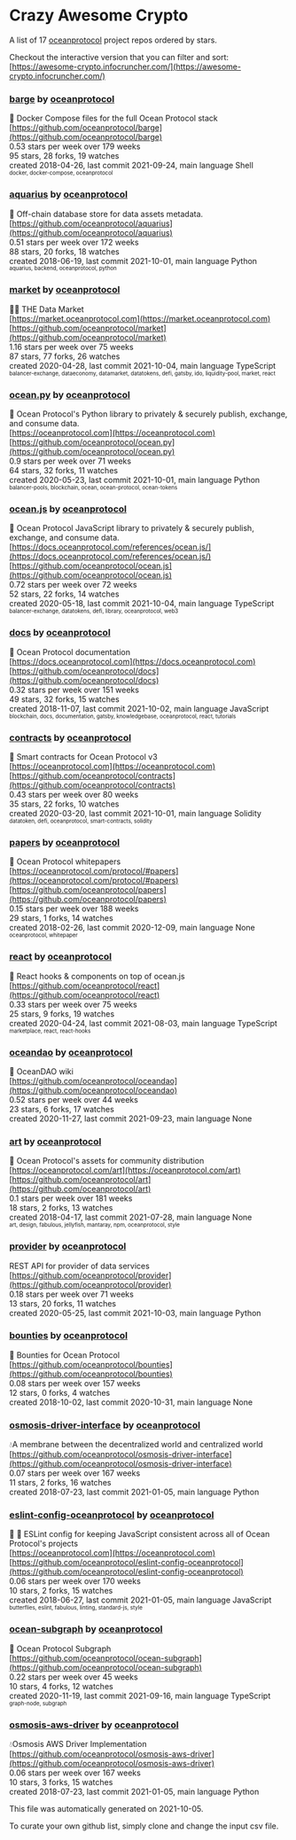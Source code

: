 # Crazy Awesome Crypto
A list of 17 [oceanprotocol](https://github.com/oceanprotocol) project repos ordered by stars.  

Checkout the interactive version that you can filter and sort: 
[https://awesome-crypto.infocruncher.com/](https://awesome-crypto.infocruncher.com/)  


### [barge](https://github.com/oceanprotocol/barge) by [oceanprotocol](https://github.com/oceanprotocol)  
🐳 Docker Compose files for the full Ocean Protocol stack  
[https://github.com/oceanprotocol/barge](https://github.com/oceanprotocol/barge)  
0.53 stars per week over 179 weeks  
95 stars, 28 forks, 19 watches  
created 2018-04-26, last commit 2021-09-24, main language Shell  
<sub><sup>docker, docker-compose, oceanprotocol</sup></sub>


### [aquarius](https://github.com/oceanprotocol/aquarius) by [oceanprotocol](https://github.com/oceanprotocol)  
🐋 Off-chain database store for data assets metadata.  
[https://github.com/oceanprotocol/aquarius](https://github.com/oceanprotocol/aquarius)  
0.51 stars per week over 172 weeks  
88 stars, 20 forks, 18 watches  
created 2018-06-19, last commit 2021-10-01, main language Python  
<sub><sup>aquarius, backend, oceanprotocol, python</sup></sub>


### [market](https://github.com/oceanprotocol/market) by [oceanprotocol](https://github.com/oceanprotocol)  
🧜‍♀️ THE Data Market  
[https://market.oceanprotocol.com](https://market.oceanprotocol.com)  
[https://github.com/oceanprotocol/market](https://github.com/oceanprotocol/market)  
1.16 stars per week over 75 weeks  
87 stars, 77 forks, 26 watches  
created 2020-04-28, last commit 2021-10-04, main language TypeScript  
<sub><sup>balancer-exchange, dataeconomy, datamarket, datatokens, defi, gatsby, ido, liquidity-pool, market, react</sup></sub>


### [ocean.py](https://github.com/oceanprotocol/ocean.py) by [oceanprotocol](https://github.com/oceanprotocol)  
🦑 Ocean Protocol's Python library to privately & securely publish, exchange, and consume data.  
[https://oceanprotocol.com](https://oceanprotocol.com)  
[https://github.com/oceanprotocol/ocean.py](https://github.com/oceanprotocol/ocean.py)  
0.9 stars per week over 71 weeks  
64 stars, 32 forks, 11 watches  
created 2020-05-23, last commit 2021-10-01, main language Python  
<sub><sup>balancer-pools, blockchain, ocean, ocean-protocol, ocean-tokens</sup></sub>


### [ocean.js](https://github.com/oceanprotocol/ocean.js) by [oceanprotocol](https://github.com/oceanprotocol)  
🦑 Ocean Protocol JavaScript library to privately & securely publish, exchange, and consume data.  
[https://docs.oceanprotocol.com/references/ocean.js/](https://docs.oceanprotocol.com/references/ocean.js/)  
[https://github.com/oceanprotocol/ocean.js](https://github.com/oceanprotocol/ocean.js)  
0.72 stars per week over 72 weeks  
52 stars, 22 forks, 14 watches  
created 2020-05-18, last commit 2021-10-04, main language TypeScript  
<sub><sup>balancer-exchange, datatokens, defi, library, oceanprotocol, web3</sup></sub>


### [docs](https://github.com/oceanprotocol/docs) by [oceanprotocol](https://github.com/oceanprotocol)  
🐬 Ocean Protocol documentation  
[https://docs.oceanprotocol.com](https://docs.oceanprotocol.com)  
[https://github.com/oceanprotocol/docs](https://github.com/oceanprotocol/docs)  
0.32 stars per week over 151 weeks  
49 stars, 32 forks, 15 watches  
created 2018-11-07, last commit 2021-10-02, main language JavaScript  
<sub><sup>blockchain, docs, documentation, gatsby, knowledgebase, oceanprotocol, react, tutorials</sup></sub>


### [contracts](https://github.com/oceanprotocol/contracts) by [oceanprotocol](https://github.com/oceanprotocol)  
🐙 Smart contracts for Ocean Protocol v3  
[https://oceanprotocol.com](https://oceanprotocol.com)  
[https://github.com/oceanprotocol/contracts](https://github.com/oceanprotocol/contracts)  
0.43 stars per week over 80 weeks  
35 stars, 22 forks, 10 watches  
created 2020-03-20, last commit 2021-10-01, main language Solidity  
<sub><sup>datatoken, defi, oceanprotocol, smart-contracts, solidity</sup></sub>


### [papers](https://github.com/oceanprotocol/papers) by [oceanprotocol](https://github.com/oceanprotocol)  
🌊 Ocean Protocol whitepapers  
[https://oceanprotocol.com/protocol/#papers](https://oceanprotocol.com/protocol/#papers)  
[https://github.com/oceanprotocol/papers](https://github.com/oceanprotocol/papers)  
0.15 stars per week over 188 weeks  
29 stars, 1 forks, 14 watches  
created 2018-02-26, last commit 2020-12-09, main language None  
<sub><sup>oceanprotocol, whitepaper</sup></sub>


### [react](https://github.com/oceanprotocol/react) by [oceanprotocol](https://github.com/oceanprotocol)  
🎣 React hooks & components on top of ocean.js  
[https://github.com/oceanprotocol/react](https://github.com/oceanprotocol/react)  
0.33 stars per week over 75 weeks  
25 stars, 9 forks, 19 watches  
created 2020-04-24, last commit 2021-08-03, main language TypeScript  
<sub><sup>marketplace, react, react-hooks</sup></sub>


### [oceandao](https://github.com/oceanprotocol/oceandao) by [oceanprotocol](https://github.com/oceanprotocol)  
🐡 OceanDAO wiki  
[https://github.com/oceanprotocol/oceandao](https://github.com/oceanprotocol/oceandao)  
0.52 stars per week over 44 weeks  
23 stars, 6 forks, 17 watches  
created 2020-11-27, last commit 2021-09-23, main language None  


### [art](https://github.com/oceanprotocol/art) by [oceanprotocol](https://github.com/oceanprotocol)  
🐬 Ocean Protocol's assets for community distribution  
[https://oceanprotocol.com/art](https://oceanprotocol.com/art)  
[https://github.com/oceanprotocol/art](https://github.com/oceanprotocol/art)  
0.1 stars per week over 181 weeks  
18 stars, 2 forks, 13 watches  
created 2018-04-17, last commit 2021-07-28, main language None  
<sub><sup>art, design, fabulous, jellyfish, mantaray, npm, oceanprotocol, style</sup></sub>


### [provider](https://github.com/oceanprotocol/provider) by [oceanprotocol](https://github.com/oceanprotocol)  
REST API for provider of data services  
[https://github.com/oceanprotocol/provider](https://github.com/oceanprotocol/provider)  
0.18 stars per week over 71 weeks  
13 stars, 20 forks, 11 watches  
created 2020-05-25, last commit 2021-10-03, main language Python  


### [bounties](https://github.com/oceanprotocol/bounties) by [oceanprotocol](https://github.com/oceanprotocol)  
🎣 Bounties for Ocean Protocol  
[https://github.com/oceanprotocol/bounties](https://github.com/oceanprotocol/bounties)  
0.08 stars per week over 157 weeks  
12 stars, 0 forks, 4 watches  
created 2018-10-02, last commit 2020-10-31, main language None  


### [osmosis-driver-interface](https://github.com/oceanprotocol/osmosis-driver-interface) by [oceanprotocol](https://github.com/oceanprotocol)  
💧A membrane between the decentralized world and centralized world  
[https://github.com/oceanprotocol/osmosis-driver-interface](https://github.com/oceanprotocol/osmosis-driver-interface)  
0.07 stars per week over 167 weeks  
11 stars, 2 forks, 16 watches  
created 2018-07-23, last commit 2021-01-05, main language Python  


### [eslint-config-oceanprotocol](https://github.com/oceanprotocol/eslint-config-oceanprotocol) by [oceanprotocol](https://github.com/oceanprotocol)  
💅 🦋 ESLint config for keeping JavaScript consistent across all of Ocean Protocol's projects  
[https://oceanprotocol.com](https://oceanprotocol.com)  
[https://github.com/oceanprotocol/eslint-config-oceanprotocol](https://github.com/oceanprotocol/eslint-config-oceanprotocol)  
0.06 stars per week over 170 weeks  
10 stars, 2 forks, 15 watches  
created 2018-06-27, last commit 2021-01-05, main language JavaScript  
<sub><sup>butterflies, eslint, fabulous, linting, standard-js, style</sup></sub>


### [ocean-subgraph](https://github.com/oceanprotocol/ocean-subgraph) by [oceanprotocol](https://github.com/oceanprotocol)  
🦀 Ocean Protocol Subgraph  
[https://github.com/oceanprotocol/ocean-subgraph](https://github.com/oceanprotocol/ocean-subgraph)  
0.22 stars per week over 45 weeks  
10 stars, 4 forks, 12 watches  
created 2020-11-19, last commit 2021-09-16, main language TypeScript  
<sub><sup>graph-node, subgraph</sup></sub>


### [osmosis-aws-driver](https://github.com/oceanprotocol/osmosis-aws-driver) by [oceanprotocol](https://github.com/oceanprotocol)  
💧Osmosis AWS Driver Implementation  
[https://github.com/oceanprotocol/osmosis-aws-driver](https://github.com/oceanprotocol/osmosis-aws-driver)  
0.06 stars per week over 167 weeks  
10 stars, 3 forks, 15 watches  
created 2018-07-23, last commit 2021-01-05, main language Python  


This file was automatically generated on 2021-10-05.  

To curate your own github list, simply clone and change the input csv file.  